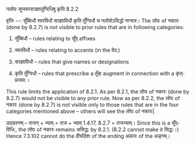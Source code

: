 

 नलोपः सुप्स्वरसञ्ज्ञातुग्विधिषु कृति 8.2.2 


वृत्तिः --: सुँब्विधौ स्वरविधौ सञ्ज्ञाविधौ कृति तुँग्विधौ च नलोपोऽसिद्धो नान्यत्र। The लोपः of नकारः (done by 8.2.7) is not visible to prior rules that are in following categories: 

1. सुँब्विधौ – rules relating to सुँप् affixes 

2. स्वरविधौ – rules relating to accents (in the वेद:) 

3. सञ्ज्ञाविधौ – rules that give names or designations 

4. कृति तुँग्विधौ – rules that prescribe a तुँक् augment in connection with a कृत्-प्रत्यय:। 

This rule limits the application of 8.2.1. As per 8.2.1, the लोपः of नकारः (done by 8.2.7) would not be visible to any prior rule. Now as per 8.2.2, the लोपः of नकारः (done by 8.2.7) is not visible only to those rules that are in the four categories mentioned above – others will see the लोपः of नकारः| 


उदाहरणम् – राजन् + भ्याम् = राज + भ्याम् 1.4.17, 8.2.7 = राजभ्याम्। Since this is a सुँप्-विधि:, the लोपः of नकारः remains असिद्ध: by 8.2.1. (8.2.2 cannot make it सिद्ध:।) Hence 7.3.102 cannot do the दीर्घादेशः of the ending अकारः of the अङ्गम्। 



